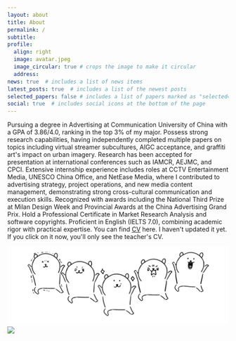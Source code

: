 ```yaml
---
layout: about
title: About
permalink: /
subtitle: 
profile:
  align: right
  image: avatar.jpeg
  image_circular: true # crops the image to make it circular
  address: 
news: true  # includes a list of news items
latest_posts: true  # includes a list of the newest posts
selected_papers: false # includes a list of papers marked as "selected={true}"
social: true  # includes social icons at the bottom of the page
---
```


Pursuing a degree in Advertising at Communication University of China with a GPA of 3.86/4.0, ranking in the top 3% of my major. Possess strong research capabilities, having independently completed multiple papers on topics including virtual streamer subcultures, AIGC acceptance, and graffiti art's impact on urban imagery. Research has been accepted for presentation at international conferences such as IAMCR, AEJMC, and CPCI. Extensive internship experience includes roles at CCTV Entertainment Media, UNESCO China Office, and NetEase Media, where I contributed to advertising strategy, project operations, and new media content management, demonstrating strong cross-cultural communication and execution skills. Recognized with awards including the National Third Prize at Milan Design Week and Provincial Awards at the China Advertising Grand Prix. Hold a Professional Certificate in Market Research Analysis and software copyrights. Proficient in English (IELTS 7.0), combining academic rigor with practical expertise. You can find [CV](cv/) here. I haven't updated it yet. If you click on it now, you'll only see the teacher's CV.

<img src="/assets/img/jumping bear.jpg" align = "middle" width = "800px">


<br>

<a href="https://github.com/SocratesClub/SocratesClub.github.io/edit/master/_pages/about.md">
  <img src="https://user-images.githubusercontent.com/543384/192227995-fdb3a693-2f68-4dc4-b9bd-06053066322f.png" width = "800" align="middle" />
</a>

<br>

